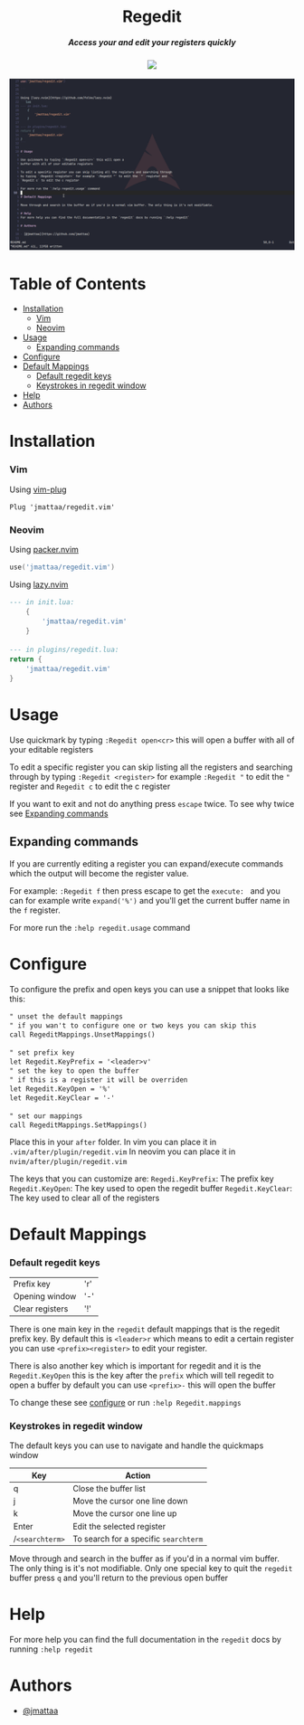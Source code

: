 <div align="center">

# Regedit
##### Access your and edit your registers quickly

<a href="https://dotfyle.com/plugins/jmattaa/regedit.vim">
  <img src="https://dotfyle.com/plugins/jmattaa/regedit.vim/shield" />
</a>

![demo](./assets/demo.gif)

</div>

# Table of Contents

- [Installation](#installation)
    - [Vim](#vim)
    - [Neovim](#neovim)
- [Usage](#usage)
    - [Expanding commands](#expanding-commands)
- [Configure](#configure)
- [Default Mappings](#default-mappings)
    - [Default regedit keys](#default-regedit-keys)
    - [Keystrokes in regedit window](#keystrokes-in-regedit-window)
- [Help](#help)
- [Authors](#authors)

# Installation

### Vim
Using [vim-plug](https://github.com/junegunn/vim-plug)

```vim
Plug 'jmattaa/regedit.vim'
```

### Neovim

Using [packer.nvim](https://github.com/wbthomason/packer.nvim)

```lua
use('jmattaa/regedit.vim')

```

Using [lazy.nvim](https://github.com/folke/lazy.nvim)
```lua
--- in init.lua:
    {
        'jmattaa/regedit.vim'
    }

--- in plugins/regedit.lua:
return {
    'jmattaa/regedit.vim'
}
```

# Usage

Use quickmark by typing `:Regedit open<cr>` this will open a 
buffer with all of your editable registers 

To edit a specific register you can skip listing all the registers and searching through
by typing `:Regedit <register>` for example `:Regedit "` to edit the `"` register and 
`Regedit c` to edit the c register

If you want to exit and not do anything press `escape` twice. To see why twice see [Expanding commands](#expanding-commands)

## Expanding commands 
If you are currently editing a register you can expand/execute commands which the
output will become the register value. 

For example:
`:Regedit f` then press escape to get the `execute: ` and you can for example write 
`expand('%')` and you'll get the current buffer name in the `f` register.

For more run the `:help regedit.usage` command

# Configure 

To configure the prefix and open keys you can use a snippet that looks like this:
```vim
" unset the default mappings 
" if you wan't to configure one or two keys you can skip this
call RegeditMappings.UnsetMappings()

" set prefix key 
let Regedit.KeyPrefix = '<leader>v'
" set the key to open the buffer
" if this is a register it will be overriden
let Regedit.KeyOpen = '%'
let Regedit.KeyClear = '-'

" set our mappings
call RegeditMappings.SetMappings()
```

Place this in your `after` folder. In vim you can place it in
`.vim/after/plugin/regedit.vim`
In neovim you can place it in `nvim/after/plugin/regedit.vim`

The keys that you can customize are:
    `Regedi.KeyPrefix`: The prefix key
    `Regedit.KeyOpen`: The key used to open the regedit buffer
    `Regedit.KeyClear`: The key used to clear all of the registers


# Default Mappings

### Default regedit keys 
|                    |              |
|--------------------|--------------|
| Prefix key         | '<leader>r'  |
| Opening window     | '-'          |
| Clear registers    | '!'          |

There is one main key in the `regedit` default mappings that is the regedit
prefix key. By default this is `<leader>r` which means to edit a certain
register you can use `<prefix><register>` to edit your register.

There is also another key which is important for regedit and it is the
`Regedit.KeyOpen` this is the key after the `prefix` which will tell regedit
to open a buffer by default you can use `<prefix>-` this will open the buffer

To change these see [configure](#configure) or run `:help Regedit.mappings`

### Keystrokes in regedit window

The default keys you can use to navigate and handle the quickmaps window 

| Key              | Action                                               |
|------------------|------------------------------------------------------|
| q                | Close the buffer list                                |
| j                | Move the cursor one line down                        |
| k                | Move the cursor one line up                          |
| Enter            | Edit the selected register                           |
| /`<searchterm>`  | To search for a specific `searchterm`                |

Move through and search in the buffer as if you'd in a normal vim buffer. The only thing is it's not modifiable.
Only one special key to quit the `regedit` buffer press `q` and you'll return to the previous open buffer

# Help
For more help you can find the full documentation in the `regedit` docs by running `:help regedit`

# Authors

- [@jmattaa](https://github.com/jmattaa)

